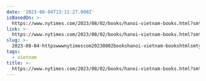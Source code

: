 ```yaml
---
date: '2023-08-04T13:11:27.000Z'
isBasedOn: >-
  https://www.nytimes.com/2023/08/02/books/hanoi-vietnam-books.html?smtyp=cur&smid=tw-nytbooks
link: >-
  https://www.nytimes.com/2023/08/02/books/hanoi-vietnam-books.html?smtyp=cur&smid=tw-nytbooks
slug: >-
  2023-08-04-httpswwwnytimescom20230802bookshanoi-vietnam-bookshtmlsmtypcurandsmidtw-nytbooks
tags:
  - vietnam
title: >-
  https://www.nytimes.com/2023/08/02/books/hanoi-vietnam-books.html?smtyp=cur&smid=tw-nytbooks
---
```


